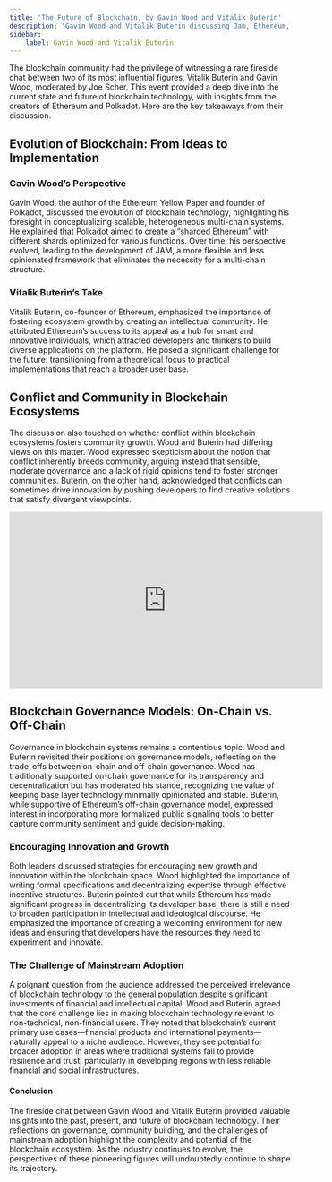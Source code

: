 ```yaml
---
title: 'The Future of Blockchain, by Gavin Wood and Vitalik Buterin'
description: 'Gavin Wood and Vitalik Buterin discussing Jam, Ethereum, decentralized governance, and blockchain''s global impact. Key insights.'
sidebar:
    label: Gavin Wood and Vitalik Buterin
---
```

The blockchain community had the privilege of witnessing a rare fireside chat between two of its most influential figures, Vitalik Buterin and Gavin Wood, moderated by Joe Scher. This event provided a deep dive into the current state and future of blockchain technology, with insights from the creators of Ethereum and Polkadot. Here are the key takeaways from their discussion.

Evolution of Blockchain: From Ideas to Implementation
-----------------------------------------------------

### **Gavin Wood’s Perspective**

Gavin Wood, the author of the Ethereum Yellow Paper and founder of Polkadot, discussed the evolution of blockchain technology, highlighting his foresight in conceptualizing scalable, heterogeneous multi-chain systems. He explained that Polkadot aimed to create a “sharded Ethereum” with different shards optimized for various functions. Over time, his perspective evolved, leading to the development of JAM, a more flexible and less opinionated framework that eliminates the necessity for a multi-chain structure.

### **Vitalik Buterin’s Take**

Vitalik Buterin, co-founder of Ethereum, emphasized the importance of fostering ecosystem growth by creating an intellectual community. He attributed Ethereum’s success to its appeal as a hub for smart and innovative individuals, which attracted developers and thinkers to build diverse applications on the platform. He posed a significant challenge for the future: transitioning from a theoretical focus to practical implementations that reach a broader user base.

Conflict and Community in Blockchain Ecosystems
-----------------------------------------------

The discussion also touched on whether conflict within blockchain ecosystems fosters community growth. Wood and Buterin had differing views on this matter. Wood expressed skepticism about the notion that conflict inherently breeds community, arguing instead that sensible, moderate governance and a lack of rigid opinions tend to foster stronger communities. Buterin, on the other hand, acknowledged that conflicts can sometimes drive innovation by pushing developers to find creative solutions that satisfy divergent viewpoints.  
<iframe allowfullscreen="allowfullscreen" frameborder="0" height="315" src="https://www.youtube.com/embed/2jPc0YTXH1M?si=YcVQttfcCWqOBI1S" title="YouTube video player" width="560"></iframe>

Blockchain Governance Models: On-Chain vs. Off-Chain
----------------------------------------------------

Governance in blockchain systems remains a contentious topic. Wood and Buterin revisited their positions on governance models, reflecting on the trade-offs between on-chain and off-chain governance. Wood has traditionally supported on-chain governance for its transparency and decentralization but has moderated his stance, recognizing the value of keeping base layer technology minimally opinionated and stable. Buterin, while supportive of Ethereum’s off-chain governance model, expressed interest in incorporating more formalized public signaling tools to better capture community sentiment and guide decision-making.

### Encouraging Innovation and Growth

Both leaders discussed strategies for encouraging new growth and innovation within the blockchain space. Wood highlighted the importance of writing formal specifications and decentralizing expertise through effective incentive structures. Buterin pointed out that while Ethereum has made significant progress in decentralizing its developer base, there is still a need to broaden participation in intellectual and ideological discourse. He emphasized the importance of creating a welcoming environment for new ideas and ensuring that developers have the resources they need to experiment and innovate.

### The Challenge of Mainstream Adoption

A poignant question from the audience addressed the perceived irrelevance of blockchain technology to the general population despite significant investments of financial and intellectual capital. Wood and Buterin agreed that the core challenge lies in making blockchain technology relevant to non-technical, non-financial users. They noted that blockchain’s current primary use cases—financial products and international payments—naturally appeal to a niche audience. However, they see potential for broader adoption in areas where traditional systems fail to provide resilience and trust, particularly in developing regions with less reliable financial and social infrastructures.

#### Conclusion

The fireside chat between Gavin Wood and Vitalik Buterin provided valuable insights into the past, present, and future of blockchain technology. Their reflections on governance, community building, and the challenges of mainstream adoption highlight the complexity and potential of the blockchain ecosystem. As the industry continues to evolve, the perspectives of these pioneering figures will undoubtedly continue to shape its trajectory.